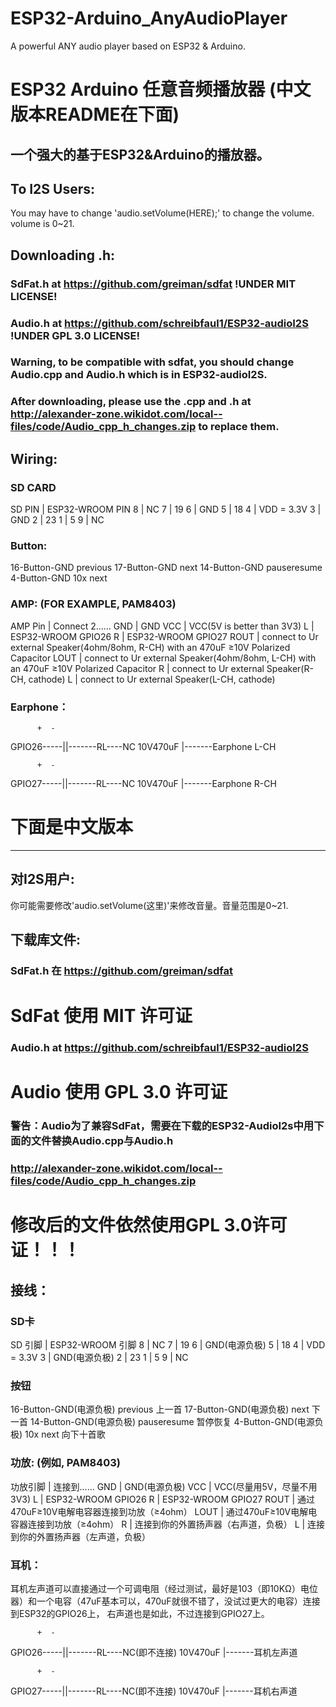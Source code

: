 # ESP32-Arduino_AnyAudioPlayer
A powerful ANY audio player based on ESP32 &amp; Arduino. 
# ESP32 Arduino 任意音频播放器 (中文版本README在下面)
一个强大的基于ESP32&amp;Arduino的播放器。
---
## To I2S Users:
You may have to change 'audio.setVolume(HERE);' to change the volume. volume is 0~21.

## Downloading .h:
### SdFat.h at https://github.com/greiman/sdfat !UNDER MIT LICENSE!
### Audio.h at https://github.com/schreibfaul1/ESP32-audioI2S !UNDER GPL 3.0 LICENSE!
### Warning, to be compatible with sdfat, you should change Audio.cpp and Audio.h which is in ESP32-audioI2S.
### After downloading, please use the .cpp and .h at http://alexander-zone.wikidot.com/local--files/code/Audio_cpp_h_changes.zip to replace them.

## Wiring:
### SD CARD
SD PIN | ESP32-WROOM PIN
8      | NC
7      | 19
6      | GND
5      | 18
4      | VDD = 3.3V
3      | GND
2      | 23
1      | 5
9      | NC

### Button:
16-Button-GND previous
17-Button-GND next
14-Button-GND pauseresume
4-Button-GND 10x next

### AMP: (FOR EXAMPLE, PAM8403)
AMP Pin | Connect 2......
GND     | GND
VCC     | VCC(5V is better than 3V3)
L       | ESP32-WROOM GPIO26
R       | ESP32-WROOM GPIO27
ROUT    | connect to Ur external Speaker(4ohm/8ohm, R-CH) with an 470uF ≥10V Polarized Capacitor
LOUT    | connect to Ur external Speaker(4ohm/8ohm, L-CH) with an 470uF ≥10V Polarized Capacitor
R       | connect to Ur external Speaker(R-CH, cathode)
L       | connect to Ur external Speaker(L-CH, cathode)

### Earphone：

          +  -
GPIO26-----||-------RL----NC
        10V470uF    |-------Earphone L-CH
        
          +  -
GPIO27-----||-------RL----NC
        10V470uF    |-------Earphone R-CH
        





# 下面是中文版本
---
## 对I2S用户:
你可能需要修改'audio.setVolume(这里)'来修改音量。音量范围是0~21.

## 下载库文件:
### SdFat.h 在 https://github.com/greiman/sdfat
# SdFat 使用 MIT 许可证
### Audio.h at https://github.com/schreibfaul1/ESP32-audioI2S
# Audio 使用 GPL 3.0 许可证
### 警告：Audio为了兼容SdFat，需要在下载的ESP32-AudioI2s中用下面的文件替换Audio.cpp与Audio.h
### http://alexander-zone.wikidot.com/local--files/code/Audio_cpp_h_changes.zip
# 修改后的文件依然使用GPL 3.0许可证！！！

## 接线：
### SD卡
SD 引脚 | ESP32-WROOM 引脚
8      | NC
7      | 19
6      | GND(电源负极)
5      | 18
4      | VDD = 3.3V
3      | GND(电源负极)
2      | 23
1      | 5
9      | NC

### 按钮
16-Button-GND(电源负极) previous 上一首
17-Button-GND(电源负极) next 下一首
14-Button-GND(电源负极) pauseresume 暂停恢复
4-Button-GND(电源负极) 10x next 向下十首歌

### 功放: (例如, PAM8403)
功放引脚  | 连接到......
GND      | GND(电源负极)
VCC      | VCC(尽量用5V，尽量不用3V3)
L        | ESP32-WROOM GPIO26
R        | ESP32-WROOM GPIO27
ROUT     | 通过470uF≥10V电解电容器连接到功放（≥4ohm）
LOUT     | 通过470uF≥10V电解电容器连接到功放（≥4ohm）
R        | 连接到你的外置扬声器（右声道，负极）
L        | 连接到你的外置扬声器（左声道，负极）

### 耳机：
耳机左声道可以直接通过一个可调电阻（经过测试，最好是103（即10KΩ）电位器）和一个电容（47uF基本可以，470uF就很不错了，没试过更大的电容）连接到ESP32的GPIO26上，
右声道也是如此，不过连接到GPIO27上。

          +  -
GPIO26-----||-------RL----NC(即不连接)
        10V470uF    |-------耳机左声道
        
          +  -
GPIO27-----||-------RL----NC(即不连接)
        10V470uF    |-------耳机右声道
        
        





